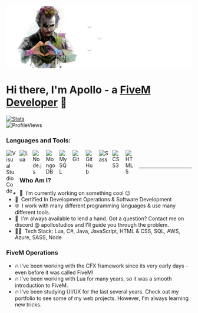 <div align="center">
 <img width="1000" src="https://raw.githubusercontent.com/ApolloStudios0/apollostudios0/main/backer.png">
</div>

# Hi there, I'm Apollo - a [FiveM Developer][portfolio] 👋 

[![Stats](https://gh-md-stats.vercel.app/api?username=apollostudios0&bg_color=1e1e2e&text_color=cdd6f4&icon_color=cba6f7&title_color=89b4fa&border_color=cba6f7&count_private=true&show_icons=true&include_all_commits=true&number_format=long&show=prs_merged&disable_animations=true&custom_title=Github%20Stats&rank_icon=github)]()
<br />
![ProfileViews](https://komarev.com/ghpvc/?username=apollostudios0&color=dc143c&base=84817&label=PROFILE+VIEWS)

### Languages and Tools:

<img align="left" alt="Visual Studio Code" width="26px" src="https://cdn.jsdelivr.net/gh/devicons/devicon/icons/visualstudio/visualstudio-plain.svg" style="padding-right:10px;" />
<img align="left" alt="Lua" width="26px" src="https://cdn.jsdelivr.net/gh/devicons/devicon/icons/lua/lua-original.svg" style="padding-right:10px;" />
<img align="left" alt="Node.js" width="26px" src="https://cdn.jsdelivr.net/gh/devicons/devicon/icons/nodejs/nodejs-original.svg" style="padding-right:10px;" />
<img align="left" alt="MongoDB" width="26px" src="https://cdn.jsdelivr.net/gh/devicons/devicon/icons/mongodb/mongodb-original.svg" style="padding-right:10px;" />
<img align="left" alt="MySQL" width="26px" src="https://cdn.jsdelivr.net/gh/devicons/devicon/icons/mysql/mysql-original.svg" style="padding-right:10px;" />
<img align="left" alt="Git" width="26px" src="https://cdn.jsdelivr.net/gh/devicons/devicon/icons/git/git-original.svg" style="padding-right:10px;" />
<img align="left" alt="GitHub" width="26px" src="https://user-images.githubusercontent.com/3369400/139447912-e0f43f33-6d9f-45f8-be46-2df5bbc91289.png" style="padding-right:10px;" />
<img align="left" alt="Sass" width="26px" src="https://cdn.jsdelivr.net/gh/devicons/devicon/icons/sass/sass-original.svg" style="padding-right:10px;" />
<img align="left" alt="CSS3" width="26px" src="https://cdn.jsdelivr.net/gh/devicons/devicon/icons/css3/css3-original.svg" style="padding-right:10px;" />
<img align="left" alt="HTML5" width="26px" src="https://cdn.jsdelivr.net/gh/devicons/devicon/icons/html5/html5-original.svg" style="padding-right:10px;" />

<br />
<br />

---

### Who Am I?
- 🔭 &nbsp;I’m currently working on something cool :wink:
- 🌱 &nbsp;Certified In Development Operations & Software Development
- 🌐 &nbsp;I work with many different programming languages & use many different tools.
- 💬 &nbsp;I'm always available to lend a hand. Got a question? Contact me on discord @ apollostudios and I'll guide you through the problem.
- 👨‍💻 &nbsp;Tech Stack: Lua, C#, Java, JavaScript, HTML & CSS, SQL, AWS, Azure, SASS, Node

### FiveM Operations
- 🔥&nbsp;I've been working with the CFX framework since its very early days - even before it was called FiveM!
- 🔥&nbsp;I've been working with Lua for many years, so it was a smooth introduction to FiveM.
- 🔥&nbsp;I've been studying UI/UX for the last several years. Check out my portfolio to see some of my web projects. However, I'm always learning new tricks.

[portfolio]: https://apollostudios0.github.io/ApolloPortfolio/
